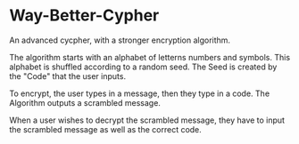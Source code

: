 # Way-Better-Cypher
An advanced cycpher, with a stronger encryption algorithm.

The algorithm starts with an alphabet of letterns numbers and symbols. 
This alphabet is shuffled according to a random seed.
The Seed is created by the "Code" that the user inputs.

To encrypt, the user types in a message, then they type in a code. The Algorithm outputs a scrambled message.

When a user wishes to decrypt the scrambled message, they have to input the scrambled 
message as well as the correct code.

